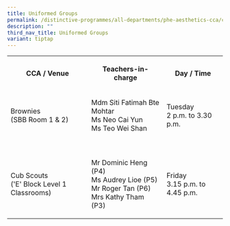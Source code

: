 ```yaml
---
title: Uniformed Groups
permalink: /distinctive-programmes/all-departments/phe-aesthetics-cca/cca/uniformed-groups/
description: ""
third_nav_title: Uniformed Groups
variant: tiptap
---
```

<table>
<tbody>
<tr>
<th rowspan="1" colspan="1">
<p>CCA / Venue</p>
</th>
<th rowspan="1" colspan="1">
<p>Teachers-in-charge</p>
</th>
<th rowspan="1" colspan="1">
<p>Day / Time</p>
</th>
</tr>
<tr>
<td rowspan="1" colspan="1">
<p>Brownies
<br>(SBB Room 1 &amp; 2)</p>
</td>
<td rowspan="1" colspan="1">
<p>Mdm Siti Fatimah Bte Mohtar
<br>Ms Neo Cai Yun
<br>Ms Teo Wei Shan</p>
</td>
<td rowspan="1" colspan="1">
<p>Tuesday
<br>2 p.m. to 3.30 p.m.</p>
</td>
</tr>
<tr>
<td rowspan="1" colspan="3">
<p></p>
</td>
</tr>
<tr>
<td rowspan="1" colspan="1">
<p>Cub Scouts
<br>('E' Block Level 1 Classrooms)</p>
</td>
<td rowspan="1" colspan="1">
<p>Mr Dominic Heng (P4)
<br>Ms Audrey Lioe (P5)
<br>Mr Roger Tan (P6)
<br>Mrs Kathy Tham (P3)</p>
</td>
<td rowspan="1" colspan="1">
<p>Friday
<br>3.15 p.m. to 4.45 p.m.</p>
</td>
</tr>
</tbody>
</table>
<p></p>